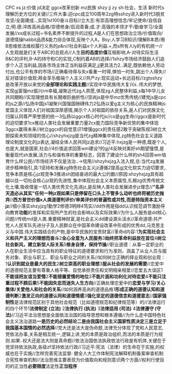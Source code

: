 CPC
xs
jz:价值
jd决定
ggcx改革创新
mz民族
shzy
jj
zy
sh:社会，生活
新时代s理解历史方位的关键//三件大事:迎cpc成立100周年2zg特sshzy进入新时代3脱贫攻坚/全面建成..,实现1st100奋斗目标//立大志:有崇高理想信念/牢记使命/自信自立;明.德:淬炼高尚品格/崇德修身/启润青春;成.才:高强的本领才干/勤奋学习/全面发展//xs成长过程=书名素养不断提升的过程,A是人们在思想政治立场/价值取向/道德情操habbit品质&能力综合体现,反映个人A，Bsy:人学习B知识/理解B本质/用B思维依法维权履行义务的p&n//社会利益x个人利益.+,而s所有人ly的有机统一//人生观就是们关于ABC的总观点//人生**目的态度价值**互相影响,A-对待实际生活B&C的评判,B-A的持守和C的实现,C制约着AB的选择//1shzy市场经济鼓励人们追求个人正当利益,因各市场主体正当利益获满足,jj更具活力2..满足,既依赖他人劳动付出,也公平有序的市场//正确看待得与失x看重一时得,惧怕一时失,跳出个人得失//反对错误价值观:拜金享乐极端个人主义//共产zy:现实运动+长远目标//zgtsshzy是改革开放以来党的**全部理论和实践主题**//实现中华民族伟大复兴s..伟大的梦想,实现gj富强mz振兴rm幸福,凝聚近代zg人夙愿,体现zg人民整体利益,s每1中华儿女共同期盼//实现理想具有长期艰巨曲折性//崇尚js是中华mz优秀传统//建党js是cpc的js之源//弘扬中国js1凝聚兴国强国磅礴伟力2弘扬以爱g主义为核心的民族精神js:爱国主义体现人们对祖国深厚感情,揭示个人对祖国的依存关系,是人们对民族文化归属认同尊严荣誉感的统一3弘扬以ggcx核心时代js//cx是gg生命//ggcx是新时代的迫切要求1cx推动人类社会发展重要力量2cx能力国际竞争新优势的集中体现3ggcx赢得未来//树立ggcx的自觉意识1增强ggcx的责任感2敢于突破陈规3树立大胆探索未知领域的信心//shzyhxjzg是当代zg精神集中体现,zg特色社会主义道路理论制度文化的jz表达,凝结全体人民共同jz追求//习近平:hxjzg是一种德,既是个人,也是大,就是国家,社会//4价值追求回答wm建设?的gj/4反映对美好sh期望憧憬,是衡量现代sh发展,活力与和谐有序的重要标志，回答了建设什么样的sh4回答wm培育什么样公民//市场经济不仅是法治..->信用//shzyhxjzg入法入规,总:当代zg发展进步精神指引,具:1坚持和发展zg特色社会主义jz遵循2提高gj文化软实力迫切要求,.竞争本质是核心jz观竞争3推进sh团结奋进的最大公约数//原因:shzyhxjzg具有超越以往一切社会核心jz观的先进性,集中体现社会主义本质属性,扎根zg优秀传统文化土壤,吸收借鉴一切人类优秀文化先进jz,是反映人类社会发展进步jz理念//**"名非天造必从其实"任何一种jz观如果只是停留在口头上不管多么动听也终将被历史抛弃**//**西方普世价值x人类道德判评价/审美评价的普遍性或共性,而是特指资本主义jz**//细小落实shzyjzg1勤学2修德3明辨4笃实//dd作用是指dd认识规范调节激励导向教育**功能**的发挥和实现所产生的社会影响以及实际效果//为什么人服务是dd核心问题//传统md是人类.重要精神财富,是社会主义dd建设源头活水//革命道德:共产党人人民军队先进分子及人民群众在中国革命建设改革中形成的优秀dd,马克思主义与中国.伟大实践结合的产物,是中华民族的宝贵财富//革命d内容:1**为实现社会主义和共产主义的理想而奋斗**2**全心全意为人民服务**3**始终把革命利益放在首位**4**树立社会新风，建立新型人际关系**5**修身自律，保持节操**//职业道德：从事一定职业的人在职业生活中应当具有的职业特征的道德要求和行为准则，涵盖了从业人员与服务对象、职业与职工、职业与职业之间的关系//如何树立正确的择业观和创业观：1**认识到就业是最大的民生**2**树立崇高的职业理想**3**服从社会的发展的需要**//恋爱中的道德规范主要有尊重人格平等、自觉承担责任和文明相亲相爱//恋爱五大误区1**不能误把友谊当爱情**2**不能错置爱情的地位**3**不能片面和功利化对待恋爱**4**不能只注重过程不顾后果**5**不能因失恋而迷失人生方向**//正确处理恋爱中的**恋爱与学习/关心集体/关爱他人和社会的关系**//如何涵养高尚的道德品格1**形成正确的道德认知和道德判断**2**激发正向的道德认同和道德情感**3**强化坚定的道德信念和道德意志**//**国家强制性**是法律规范区别于其他社会规范（比如道德规范和纪律规范等）的//法律运行的四个环节1**法律制定 (立法)** 2**法律执行 (执法)** 3**法律适用 (司法)** 4**法律遵守 (守法)**//习近平法治思想是全面依法治国的指导思想和根本遵循//为什么走中国特色社会主义法治道路**一是历史的必然结论二是由我国社会主义国家性质决定三是立足于我国基本国情的必然选择**//党大还是法大是伪命题,法律充分体现了党和人民意志,党依法办事,关系是相互统一,逻辑上讲,党的本质是政治组织,而法的本质是行为规则.如果..权大还是法大则是真命题//依法治国依法执政依法行政是有机体,关键在于党坚持依法执政,各级zf坚持依法行政//习近平:宪法（法律）的生命在于实施,的权威也在于实施//怎样完善宪法监督: 健全人大工作体制宪法解释机制备案审查机制合宪性审查机制//法治思维主要表现为价值取向和规则意识两个方面//权利行使目的的正当性**必要限度**法定性**正当程序**